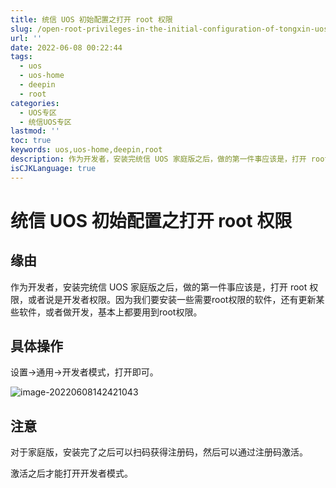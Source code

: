 ```yaml
---
title: 统信 UOS 初始配置之打开 root 权限
slug: /open-root-privileges-in-the-initial-configuration-of-tongxin-uos.html
url: ''
date: 2022-06-08 00:22:44
tags:
  - uos
  - uos-home
  - deepin
  - root
categories:
  - UOS专区
  - 统信UOS专区
lastmod: ''
toc: true
keywords: uos,uos-home,deepin,root
description: 作为开发者，安装完统信 UOS 家庭版之后，做的第一件事应该是，打开 root 权限，或者说是开发者权限。因为我们要安装一些需要root权限的软件，还有更新某些软件，或者做开发，基本上都要用到root权限。
isCJKLanguage: true
---
```

# 统信 UOS 初始配置之打开 root 权限

## 缘由

作为开发者，安装完统信 UOS 家庭版之后，做的第一件事应该是，打开 root 权限，或者说是开发者权限。因为我们要安装一些需要root权限的软件，还有更新某些软件，或者做开发，基本上都要用到root权限。

## 具体操作

设置->通用->开发者模式，打开即可。

![image-20220608142421043](https://img1.terwer.space/20220608142421.png)

## 注意

对于家庭版，安装完了之后可以扫码获得注册码，然后可以通过注册码激活。

激活之后才能打开开发者模式。